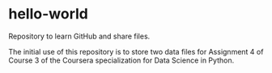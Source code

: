# hello-world
Repository to learn GitHub and share files.

The initial use of this repository is to store two data files for Assignment 4 of Course 3 of the Coursera specialization for Data Science in Python.
